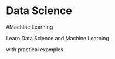 # Data Science
#Machine Learning

Learn Data Science and Machine Learning 

with practical examples
